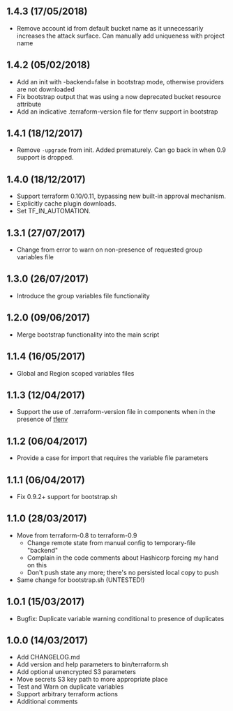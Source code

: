 ## 1.4.3 (17/05/2018)

 * Remove account id from default bucket name as it unnecessarily increases the attack surface. Can manually add uniqueness with project name

## 1.4.2 (05/02/2018)

 * Add an init with -backend=false in bootstrap mode, otherwise providers are not downloaded
 * Fix bootstrap output that was using a now deprecated bucket resource attribute
 * Add an indicative .terraform-version file for tfenv support in bootstrap

## 1.4.1 (18/12/2017)

 * Remove `-upgrade` from init. Added prematurely. Can go back in when 0.9 support is dropped.

## 1.4.0 (18/12/2017)

 * Support terraform 0.10/0.11, bypassing new built-in approval mechanism.
 * Explicitly cache plugin downloads.
 * Set TF_IN_AUTOMATION.

## 1.3.1 (27/07/2017)

 * Change from error to warn on non-presence of requested group variables file

## 1.3.0 (26/07/2017)

 * Introduce the group variables file functionality

## 1.2.0 (09/06/2017)

 * Merge bootstrap functionality into the main script

## 1.1.4 (16/05/2017)

 * Global and Region scoped variables files

## 1.1.3 (12/04/2017)

 * Support the use of .terraform-version file in components when in the presence of [tfenv](https://github.com/kamatama41/tfenv)

## 1.1.2 (06/04/2017)

 * Provide a case for import that requires the variable file parameters

## 1.1.1 (06/04/2017)

 * Fix 0.9.2+ support for bootstrap.sh

## 1.1.0 (28/03/2017)

 * Move from terraform-0.8 to terraform-0.9
   * Change remote state from manual config to temporary-file "backend"
   * Complain in the code comments about Hashicorp forcing my hand on this
   * Don't push state any more; there's no persisted local copy to push
 * Same change for bootstrap.sh (UNTESTED!)

## 1.0.1 (15/03/2017)

 * Bugfix: Duplicate variable warning conditional to presence of duplicates

## 1.0.0 (14/03/2017)

 * Add CHANGELOG.md
 * Add version and help parameters to bin/terraform.sh
 * Add optional unencrypted S3 parameters
 * Move secrets S3 key path to more appropriate place
 * Test and Warn on duplicate variables
 * Support arbitrary terraform actions
 * Additional comments

